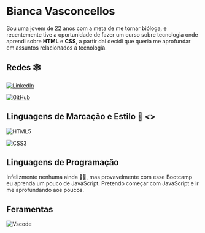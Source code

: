 # Bianca Vasconcellos

Sou uma jovem de 22 anos com a meta de me tornar bióloga, e recentemente tive a oportunidade de fazer um curso sobre tecnologia onde aprendi sobre **HTML** e **CSS**, a partir dai decidi que queria me aprofundar em assuntos relacionados a tecnologia.

## Redes 🕸️

[![LinkedIn](https://img.shields.io/badge/LinkedIn-0077B5?style=for-the-badge&logo=linkedin&logoColor=white)](www.linkedin.com/in/biancavasconcelloslopessilva)

[![GitHub](https://img.shields.io/badge/GitHub-100000?style=for-the-badge&logo=github&logoColor=white)](https://github.com/Binancaaa)

## Linguagens de Marcação e Estilo 🎨 <>

![HTML5](https://img.shields.io/badge/HTML5-E34F26?style=for-the-badge&logo=html5&logoColor=white)

![CSS3](https://img.shields.io/badge/CSS3-1572B6?style=for-the-badge&logo=css3&logoColor=white)

## Linguagens de Programação

Infelizmente nenhuma ainda 🙅‍♀️, mas provavelmente com esse Bootcamp eu aprenda um pouco de JavaScript. Pretendo começar com JavaScript e ir me aprofundando aos poucos.

## Feramentas 

![Vscode](https://img.shields.io/badge/Vscode-007ACC?style=for-the-badge&logo=visual-studio-code&logoColor=white)
